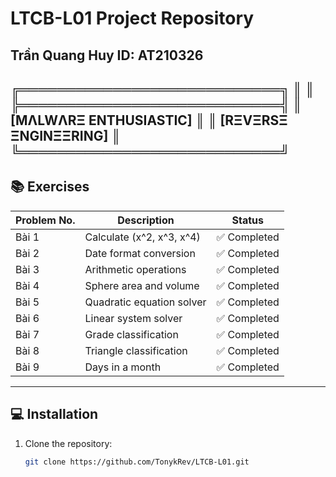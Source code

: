 # LTCB-L01 Project Repository
Trần Quang Huy 
ID: AT210326
---
╔════════════════════════════╗
║                            ║
╠════════════════════════════╣
║   [MΛLWΛRΞ ENTHUSIASTIC]   ║
║   [RΞVΞRSΞ ΞNGINΞΞRING]    ║
╚════════════════════════════╝
---

## 📚 Exercises
| Problem No. | Description                | Status       |
|-------------|----------------------------|--------------|
| Bài 1       | Calculate \(x^2, x^3, x^4\)| ✅ Completed  |
| Bài 2       | Date format conversion     | ✅ Completed  |
| Bài 3       | Arithmetic operations      | ✅ Completed  |
| Bài 4       | Sphere area and volume     | ✅ Completed  |
| Bài 5       | Quadratic equation solver  | ✅ Completed  |
| Bài 6       | Linear system solver       | ✅ Completed  |
| Bài 7       | Grade classification       | ✅ Completed  |
| Bài 8       | Triangle classification    | ✅ Completed  |
| Bài 9       | Days in a month            | ✅ Completed  |

---

## 💻 Installation
1. Clone the repository:
   ```bash
   git clone https://github.com/TonykRev/LTCB-L01.git
